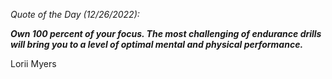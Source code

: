 *Quote of the Day (12/26/2022):*

_**Own 100 percent of your focus. The most challenging of endurance drills will bring you to a level of optimal mental and physical performance.**_

Lorii Myers
